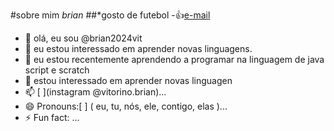 #sobre mim *brian*
##*gosto de futebol
-:+1:[e-mail](brian.vitorino@escola.pr.gov.br)
- 👋 olá, eu sou @brian2024vit
- 👀 eu estou interessado em aprender novas linguagens.
- 🌱 eu estou recentemente aprendendo a programar na linguagem de java script e scratch
- 💞️ estou interessado em aprender novas linguagen
- 📫 [ ](instagram @vitorino.brian)...
- 😄 Pronouns:[  ] ( eu, tu, nós, ele, contigo, elas )...
- ⚡ Fun fact: [  ](piadas)...

<!---
brian2024vit/brian2024vit is a ✨ special ✨ repository because its `README.md` (this file) appears on your GitHub profile.
You can click the Preview link to take a look at your changes.
--->

